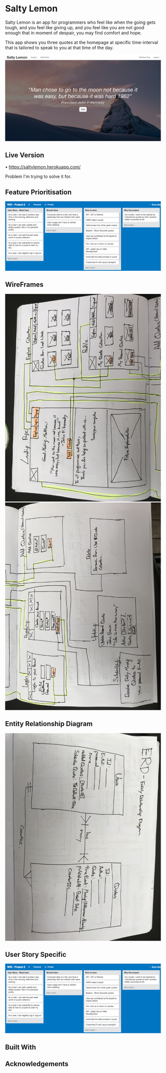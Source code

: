 

# Salty Lemon
Salty Lemon is an app for programmers who feel like when the going gets tough, and you feel like giving up, and you feel like you are not good enough that in moment of despair, you may find comfort and hope.

This app shows you three quotes at the homepage at specific time-interval that is tailored to speak to you at that time of the day.

<img src="/public/assets/images/home-page.png">

## Live Version
• https://saltylemon.herokuapp.com/

Problem I'm trying to solve it for.

## Feature Prioritisation
<img src="public/assets/images/user-story.png">

## WireFrames
<img src="public/assets/images/wireframe1.png">

<img src="public/assets/images/wireframe2.png">

## Entity Relationship Diagram
<img src="public/assets/images/erd.png">

## User Story Specific
<img src="public/assets/images/user-story.png">


## Built With

## Acknowledgements
